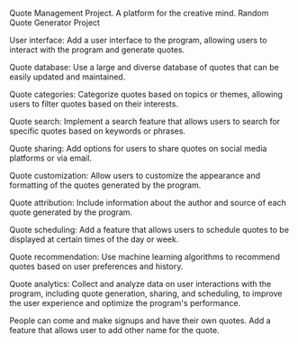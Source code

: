 Quote Management Project. A platform for the creative mind. Random Quote Generator Project

User interface: Add a user interface to the program, allowing users to interact with the program and generate quotes.

Quote database: Use a large and diverse database of quotes that can be easily updated and maintained.

Quote categories: Categorize quotes based on topics or themes, allowing users to filter quotes based on their interests.

Quote search: Implement a search feature that allows users to search for specific quotes based on keywords or phrases.

Quote sharing: Add options for users to share quotes on social media platforms or via email.

Quote customization: Allow users to customize the appearance and formatting of the quotes generated by the program.

Quote attribution: Include information about the author and source of each quote generated by the program.

Quote scheduling: Add a feature that allows users to schedule quotes to be displayed at certain times of the day or week.

Quote recommendation: Use machine learning algorithms to recommend quotes based on user preferences and history.

Quote analytics: Collect and analyze data on user interactions with the program, including quote generation, sharing, and scheduling, to improve the user experience and optimize the program's performance.

People can come and make signups and have their own quotes.
Add a feature that allows user to add other name for the quote.
